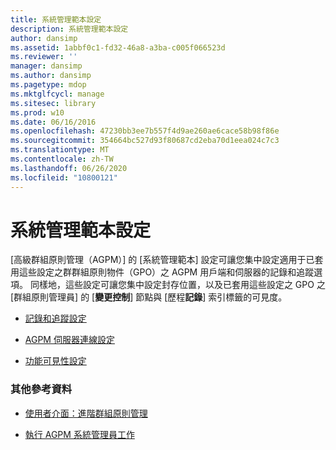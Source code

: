 ```yaml
---
title: 系統管理範本設定
description: 系統管理範本設定
author: dansimp
ms.assetid: 1abbf0c1-fd32-46a8-a3ba-c005f066523d
ms.reviewer: ''
manager: dansimp
ms.author: dansimp
ms.pagetype: mdop
ms.mktglfcycl: manage
ms.sitesec: library
ms.prod: w10
ms.date: 06/16/2016
ms.openlocfilehash: 47230bb3ee7b557f4d9ae260ae6cace58b98f86e
ms.sourcegitcommit: 354664bc527d93f80687cd2eba70d1eea024c7c3
ms.translationtype: MT
ms.contentlocale: zh-TW
ms.lasthandoff: 06/26/2020
ms.locfileid: "10800121"
---
```

# 系統管理範本設定


[高級群組原則管理（AGPM）] 的 [系統管理範本] 設定可讓您集中設定適用于已套用這些設定之群群組原則物件（GPO）之 AGPM 用戶端和伺服器的記錄和追蹤選項。 同樣地，這些設定可讓您集中設定封存位置，以及已套用這些設定之 GPO 之 [群組原則管理員] 的 [**變更控制**] 節點與 [歷程**記錄**] 索引標籤的可見度。

-   [記錄和追蹤設定](logging-and-tracing-settings.md)

-   [AGPM 伺服器連線設定](agpm-server-connection-settings.md)

-   [功能可見性設定](feature-visibility-settings.md)

### 其他參考資料

-   [使用者介面：進階群組原則管理](user-interface-advanced-group-policy-management.md)

-   [執行 AGPM 系統管理員工作](performing-agpm-administrator-tasks.md)

 

 





